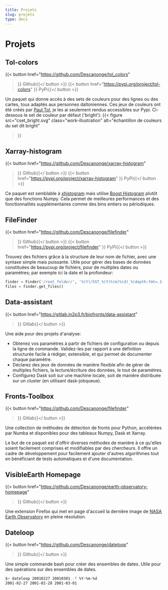 ```yaml
---
title: Projets
slug: projets
type: docs
---
```


# Projets

## Tol-colors

{{< button href="https://github.com/Descanonge/tol_colors"
>}}<i class="fa fa-github"></i> Github{{</ button >}}
{{< button href="https://pypi.org/project/tol-colors"
>}}<i class="fa-brands fa-python"></i> PyPi{{</ button >}}

Un paquet qui donne accès à des sets de couleurs pour des lignes ou des cartes, tous adaptés aux personnes daltoniennes.
Ces jeux de couleurs ont été créés par [Paul Tol](https://personal.sron.nl/~pault/), je les ai seulement rendus accessibles sur Pypi.
Ci-dessous le set de couleur par défaut ('bright'):
{{< figure 
    src="cset_bright.svg"
    class="work-illustration"
    alt="échantillon de couleurs du set dit bright"
>}}

## Xarray-histogram

{{< button href="https://github.com/Descanonge/xarray-histogram"
>}}<i class="fa fa-github"></i> Github{{</ button >}}
{{< button href="https://pypi.org/project/xarray-histogram"
>}}<i class="fa-brands fa-python"></i> PyPi{{</ button >}}

Ce paquet est semblable à [xhistogram](https://xhistogram.readthedocs.io/) mais utilise [Boost Histogram](https://boost-histogram.readthedocs.io/) plutôt que des fonctions Numpy.
Cela permet de meilleures performances et des fonctionnalités supplémentaires comme des bins entiers ou périodiques.

## FileFinder

{{< button href="https://github.com/Descanonge/filefinder"
>}}<i class="fa fa-github"></i> Github{{</ button >}}
{{< button href="https://pypi.org/project/filefinder"
>}}<i class="fa-brands fa-python"></i> PyPi{{</ button >}}

Trouvez des fichiers grâce à la structure de leur nom de fichier, avec une syntaxe simple mais puissante.
Utile pour gérer des bases de données constituées de beaucoup de fichiers, pour de multiples dates ou paramètres; par exemple ici la date et la profondeur:
```python
finder = Finder('/root_folder/', '%(Y)/SST_%(Y)%(m)%(d)_%(depth:fmt=.1f).nc')
files = finder.get_files()
```

## Data-assistant

{{< button href="https://gitlab.in2p3.fr/biofronts/data-assistant"
>}}<i class="fa fa-gitlab"></i> Gitlab{{</ button >}}

Une aide pour des projets d'analyse:
- Obtenez vos paramètres à partir de fichiers de configuration ou depuis la ligne de commande. Validez-les par rapport à une définition structurée facile à rédiger, extensible, et qui permet de documenter chaque paramètre.
- Déclarez des jeux de données de manière flexible afin de gérer de multiples fichiers, la lecture/écriture des données, le tout  de paramètres.
- Configurez Dask soit sur une machine locale, soit de manière distribuée sur un cluster (en utilisant dask-jobqueue).

## Fronts-Toolbox

{{< button href="https://github.com/Descanonge/filefinder"
>}}<i class="fa fa-gitlab"></i> Gitlab{{</ button >}}

Une collection de méthodes de détection de fronts pour Python, accélérées par Numba et disponibles pour des tableaux Numpy, Dask et Xarray.

Le but de ce paquet est d'offrir diverses méthodes de manière à ce qu'elles soient facilement comprises et modifiables par des chercheurs. Il offre un cadre de développement pour facilement ajouter d'autres algorithmes tout en bénéficiant de tests automatiques et d'une documentation.

## VisibleEarth Homepage

{{< button href="https://github.com/Descanonge/earth-observatory-homepage"
>}}<i class="fa fa-github"></i> Github{{</ button >}}

Une extension Firefox qui met en page d'accueil la dernière image de [NASA Earth Observatory](https://earthobservatory.nasa.gov/topic/image-of-the-day) en pleine résolution.

## Dateloop

{{< button href="https://github.com/Descanonge/dateloop"
>}}<i class="fa fa-github"></i> Github{{</ button >}}

Une simple commande bash pour créer des ensembles de dates. Utile pour des opérations sur des ensembles de dates.
```sh
$> dateloop 20010227 20010301 -f %Y-%m-%d
2001-02-27 2001-02-28 2001-03-01
```
